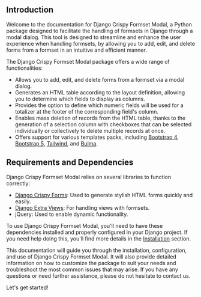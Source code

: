 ## Introduction

Welcome to the documentation for Django Crispy Formset Modal, a Python package designed to facilitate the handling of formsets in Django through a modal dialog. This tool is designed to streamline and enhance the user experience when handling formsets, by allowing you to add, edit, and delete forms from a formset in an intuitive and efficient manner.

The Django Crispy Formset Modal package offers a wide range of functionalities:

* Allows you to add, edit, and delete forms from a formset via a modal dialog.
* Generates an HTML table according to the layout definition, allowing you to determine which fields to display as columns.
* Provides the option to define which numeric fields will be used for a totalizer at the footer of the corresponding field's column.
* Enables mass deletion of records from the HTML table, thanks to the generation of a selection column with checkboxes that can be selected individually or collectively to delete multiple records at once.
* Offers support for various templates packs, including [Bootstrap 4](https://github.com/django-crispy-forms/crispy-bootstrap4), [Bootstrap 5](https://github.com/django-crispy-forms/crispy-bootstrap5), [Tailwind](https://github.com/django-crispy-forms/crispy-tailwind), and [Bulma](https://github.com/ckrybus/crispy-bulma).

## Requirements and Dependencies

Django Crispy Formset Modal relies on several libraries to function correctly:

* [Django Crispy Forms](https://github.com/django-crispy-forms/django-crispy-forms): Used to generate stylish HTML forms quickly and easily.
* [Django Extra Views](https://github.com/AndrewIngram/django-extra-views): For handling views with formsets.
* jQuery: Used to enable dynamic functionality.

To use Django Crispy Formset Modal, you'll need to have these dependencies installed and properly configured in your Django project. If you need help doing this, you'll find more details in the [Installation](/) section.

This documentation will guide you through the installation, configuration, and use of Django Crispy Formset Modal. It will also provide detailed information on how to customize the package to suit your needs and troubleshoot the most common issues that may arise. If you have any questions or need further assistance, please do not hesitate to contact us.

Let's get started!

